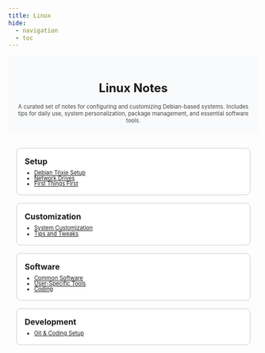 ```yaml
---
title: Linux
hide:
  - navigation
  - toc
---
```



<section style="padding:1rem 1rem; text-align:center; background:#f9fafb;">
  <h1 style="font-size:1.5rem; margin-bottom:1rem;">Linux Notes</h1>
  <p style="max-width:720px; margin:0 auto; font-size:0.7rem; color:#444;">
    A curated set of notes for configuring and customizing Debian-based systems.
    Includes tips for daily use, system personalization, package management, and essential software tools.
  </p>
</section>

<section style="padding:2rem 1rem; max-width:1200px; margin:auto;">
  <div style="display:grid; grid-template-columns: repeat(auto-fit, minmax(240px, 1fr)); gap:1rem;">

  <!-- Setup Group -->
  <div style="border:1px solid #ccc; border-radius:8px; padding:1rem; background:#fff;">
    <h3 style="margin:0 0 0.5rem 0; font-size:1rem;">Setup</h3>
    <ul style="padding-left:1.2rem; margin:0; font-size:0.7rem; line-height:1;">
      <li><a href="Setup/Debian-setup/">Debian Trixie Setup</a></li>
      <li><a href="Setup/Network-drives/">Network Drives</a></li>
      <li><a href="Setup/First-things-First/">First Things First</a></li>
    </ul>
  </div>

  <!-- Customization Group -->
  <div style="border:1px solid #ccc; border-radius:8px; padding:1rem; background:#fff;">
    <h3 style="margin:0 0 0.5rem 0; font-size:1rem;">Customization</h3>
    <ul style="padding-left:1.2rem; margin:0; font-size:0.7rem; line-height:1;">
      <li><a href="Customization/Customization/">System Customization</a></li>
      <li><a href="Customization/Tweaks/">Tips and Tweaks</a></li>
    </ul>
  </div>

  <!-- Software Group -->
  <div style="border:1px solid #ccc; border-radius:8px; padding:1rem; background:#fff;">
    <h3 style="margin:0 0 0.5rem 0; font-size:1rem;">Software</h3>
    <ul style="padding-left:1.2rem; margin:0; font-size:0.7rem; line-height:1;">
      <li><a href="Software/Common-Softwares/">Common Software</a></li>
      <li><a href="Software/User-specific-softwares/">User-Specific Tools</a></li>
      <li><a href="Software/Coding/">Coding</a></li>
    </ul>
  </div>

  <!-- Development Group -->
  <div style="border:1px solid #ccc; border-radius:8px; padding:1rem; background:#fff;">
    <h3 style="margin:0 0 0.5rem 0; font-size:1rem;">Development</h3>
    <ul style="padding-left:1.2rem; margin:0; font-size:0.7rem; line-height:1;">
      <li><a href="Development/Git/">Git & Coding Setup</a></li>
    </ul>
  </div>

  </div>
</section>